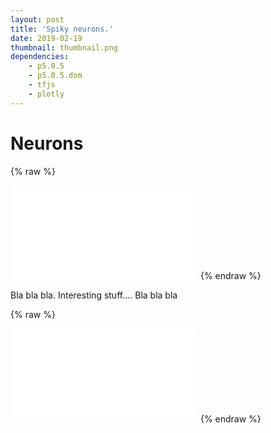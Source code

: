 ```yaml
---
layout: post
title: 'Spiky neurons.'
date: 2019-02-19
thumbnail: thumbnail.png
dependencies:
    - p5.0.5
    - p5.0.5.dom
    - tfjs
    - plotly
---
```


# Neurons

{% raw %}

<script>
function resizeIframe(obj) {
obj.style.height = obj.contentWindow.document.body.scrollHeight + 'px';
obj.style.width = obj.contentWindow.document.body.scrollWidth + 'px';
}
</script>
<iframe frameborder="0" marginheight="20" marginwidth="35" scrolling="no" onload="resizeIframe(this)" src="p5/threshold/index.html"></iframe>
{% endraw %}

Bla bla bla.
Interesting stuff....
Bla bla bla

{% raw %}

<iframe frameborder="0" marginheight="20" marginwidth="35" scrolling="no" onload="resizeIframe(this)" src="p5/spiketrain/index.html"></iframe>
{% endraw %}
